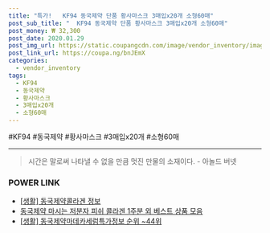 ```yaml
--- 
title: "특가!   KF94 동국제약 단품 황사마스크 3매입x20개 소형60매" 
post_sub_title: "  KF94 동국제약 단품 황사마스크 3매입x20개 소형60매" 
post_money: ₩ 32,300 
post_date: 2020.01.29 
post_img_url: https://static.coupangcdn.com/image/vendor_inventory/images/2019/03/14/16/8/2e5292e8-ebbb-4691-8ed8-ed3cf8eaa07b.jpg 
post_link_url: https://coupa.ng/bnJEmX 
categories: 
  - vendor_inventory 
tags: 
  - KF94 
  - 동국제약 
  - 황사마스크 
  - 3매입x20개 
  - 소형60매 
--- 
```

  #KF94 #동국제약 #황사마스크 #3매입x20개 #소형60매 
<hr> 

> 시간은 말로써 나타낼 수 없을 만큼 멋진 만물의 소재이다. - 아놀드 버넷 


### POWER LINK

* <a href="https://blog.naver.com/santokki14/221774689321" target="_blank"> [생활] 동국제약콜라겐 정보 </a>
* <a href="https://blog.naver.com/fasyy4321/221790664172" target="_blank">동국제약 마시는 저분자 피쉬 콜라겐 1주분 외 베스트 상품 모음</a>
* <a href="https://blog.naver.com/sakai111/221775098500" target="_blank"> [생활] 동국제약마데카세럼특가정보 순위 ~44위</a>
